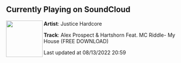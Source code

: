 ## Currently Playing on SoundCloud

[<img align="left" width="100" src="https://i1.sndcdn.com/artworks-000218386270-dhnifz-t500x500.jpg">](https://soundcloud.com/justicehardcore/myhouse)

**Artist**: Justice Hardcore 

**Track**: Alex Prospect & Hartshorn Feat. MC Riddle- My House (FREE DOWNLOAD)

Last updated at 08/13/2022 20:59
